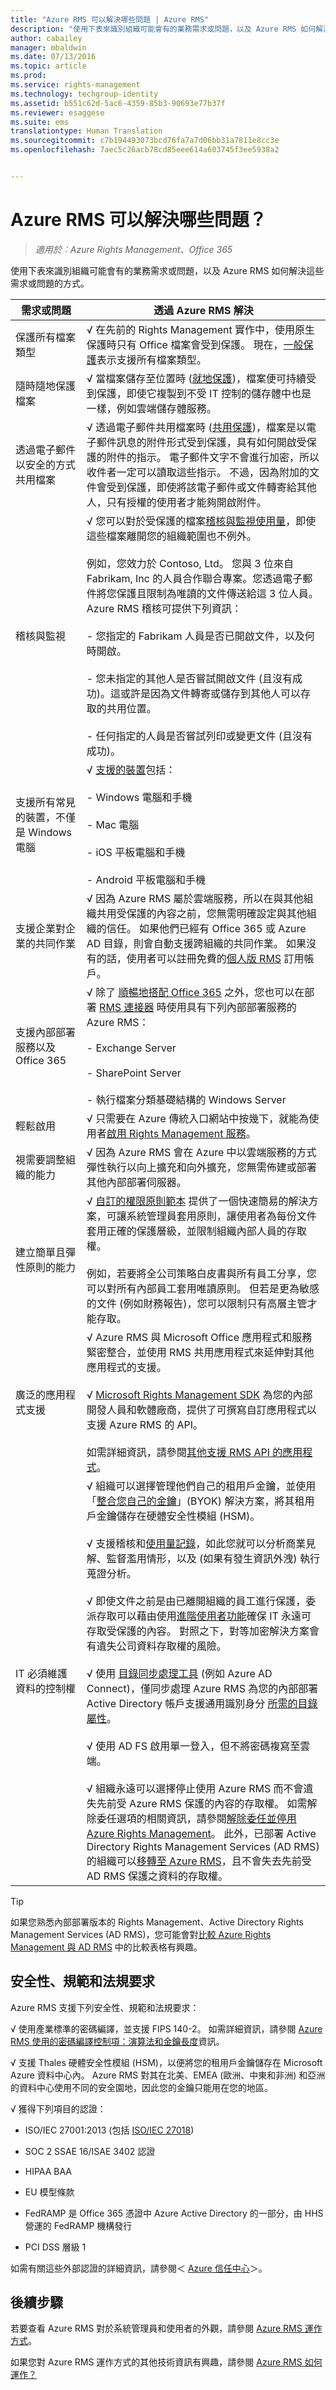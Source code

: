 ```yaml
---
title: "Azure RMS 可以解決哪些問題 | Azure RMS"
description: "使用下表來識別組織可能會有的業務需求或問題，以及 Azure RMS 如何解決這些需求或問題的方式。"
author: cabailey
manager: mbaldwin
ms.date: 07/13/2016
ms.topic: article
ms.prod: 
ms.service: rights-management
ms.technology: techgroup-identity
ms.assetid: b551c62d-5ac6-4359-85b3-90693e77b37f
ms.reviewer: esaggese
ms.suite: ems
translationtype: Human Translation
ms.sourcegitcommit: c7b194493073bcd76fa7a7d06bb31a7811e8cc3e
ms.openlocfilehash: 7aec5c26acb78cd85eee614a603745f3ee5938a2


---
```



# Azure RMS 可以解決哪些問題？

>*適用於︰Azure Rights Management、Office 365*

使用下表來識別組織可能會有的業務需求或問題，以及 Azure RMS 如何解決這些需求或問題的方式。

|需求或問題|透過 Azure RMS 解決|
|--------------------------|-----------------------|
|保護所有檔案類型|√ 在先前的 Rights Management 實作中，使用原生保護時只有 Office 檔案會受到保護。 現在，[一般保護](../rms-client/sharing-app-dialog-box.md#what-s-the-difference-between-generic-protection-and-built-in-native-protection)表示支援所有檔案類型。|
|隨時隨地保護檔案|√ 當檔案儲存至位置時 ([就地保護](../rms-client/sharing-app-protect-in-place.md))，檔案便可持續受到保護，即使它複製到不受 IT 控制的儲存體中也是一樣，例如雲端儲存體服務。|
|透過電子郵件以安全的方式共用檔案|√ 透過電子郵件共用檔案時 ([共用保護](../rms-client/sharing-app-protect-by-email.md))，檔案是以電子郵件訊息的附件形式受到保護，具有如何開啟受保護的附件的指示。 電子郵件文字不會進行加密，所以收件者一定可以讀取這些指示。 不過，因為附加的文件會受到保護，即使將該電子郵件或文件轉寄給其他人，只有授權的使用者才能夠開啟附件。|
|稽核與監視|√ 您可以對於受保護的檔案[稽核與監視使用量](../deploy-use/log-analyze-usage.md)，即使這些檔案離開您的組織範圍也不例外。<br /><br />例如，您效力於 Contoso, Ltd。 您與 3 位來自 Fabrikam, Inc 的人員合作聯合專案。您透過電子郵件將您保護且限制為唯讀的文件傳送給這 3 位人員。 Azure RMS 稽核可提供下列資訊：<br /><br />- 您指定的 Fabrikam 人員是否已開啟文件，以及何時開啟。<br /><br />- 您未指定的其他人是否嘗試開啟文件 (且沒有成功)。這或許是因為文件轉寄或儲存到其他人可以存取的共用位置。<br /><br />- 任何指定的人員是否嘗試列印或變更文件 (且沒有成功)。|
|支援所有常見的裝置，不僅是 Windows 電腦|√ [支援的裝置](../get-started/requirements-client-devices.md)包括：<br /><br />- Windows 電腦和手機<br /><br />- Mac 電腦<br /><br />- iOS 平板電腦和手機<br /><br />- Android 平板電腦和手機|
|支援企業對企業的共同作業|√ 因為 Azure RMS 屬於雲端服務，所以在與其他組織共用受保護的內容之前，您無需明確設定與其他組織的信任。 如果他們已經有 Office 365 或 Azure AD 目錄，則會自動支援跨組織的共同作業。 如果沒有的話，使用者可以註冊免費的[個人版 RMS](rms-for-individuals.md) 訂用帳戶。|
|支援內部部署服務以及 Office 365|√  除了 [順暢地搭配 Office 365](office-apps-services-support.md) 之外，您也可以在部署 [RMS 連接器](../deploy-use/deploy-rms-connector.md) 時使用具有下列內部部署服務的 Azure RMS：<br /><br />- Exchange Server<br /><br />- SharePoint Server<br /><br />- 執行檔案分類基礎結構的 Windows Server|
|輕鬆啟用|√ 只需要在 Azure 傳統入口網站中按幾下，就能為使用者[啟用 Rights Management 服務](../deploy-use/activate-service.md)。|
|視需要調整組織的能力|√ 因為 Azure RMS 會在 Azure 中以雲端服務的方式彈性執行以向上擴充和向外擴充，您無需佈建或部署其他內部部署伺服器。|
|建立簡單且彈性原則的能力|√ [自訂的權限原則範本](../deploy-use/configure-custom-templates.md) 提供了一個快速簡易的解決方案，可讓系統管理員套用原則，讓使用者為每份文件套用正確的保護層級，並限制組織內部人員的存取權。<br /><br />例如，若要將全公司策略白皮書與所有員工分享，您可以對所有內部員工套用唯讀原則。 但若是更為敏感的文件 (例如財務報告)，您可以限制只有高層主管才能存取。|
|廣泛的應用程式支援|√ Azure RMS 與 Microsoft Office 應用程式和服務緊密整合，並使用 RMS 共用應用程式來延伸對其他應用程式的支援。<br /><br />√ [Microsoft Rights Management SDK](../develop/developers-guide.md#software-development-kits) 為您的內部開發人員和軟體廠商，提供了可撰寫自訂應用程式以支援 Azure RMS 的 API。<br /><br />如需詳細資訊，請參閱[其他支援 RMS API 的應用程式](api-support.md)。|
|IT 必須維護資料的控制權|√ 組織可以選擇管理他們自己的租用戶金鑰，並使用「[整合您自己的金鑰](../plan-design/plan-implement-tenant-key.md)」(BYOK) 解決方案，將其租用戶金鑰儲存在硬體安全性模組 (HSM)。<br /><br />√ 支援稽核和[使用量記錄](../deploy-use/log-analyze-usage.md)，如此您就可以分析商業見解、監督濫用情形，以及 (如果有發生資訊外洩) 執行蒐證分析。<br /><br />√ 即使文件之前是由已離開組織的員工進行保護，委派存取可以藉由使用[進階使用者功能](../deploy-use/configure-super-users.md)確保 IT 永遠可存取受保護的內容。 對照之下，對等加密解決方案會有遺失公司資料存取權的風險。<br /><br />√ 使用 [目錄同步處理工具](/active-directory/active-directory-hybrid-identity-design-considerations-tools-comparison) (例如 Azure AD Connect)，僅同步處理 Azure RMS 為您的內部部署 Active Directory 帳戶支援通用識別身分 [所需的目錄屬性](/active-directory/active-directory-aadconnectsync-attributes-synchronized#azure-rms)。<br /><br />√ 使用 AD FS 啟用單一登入，但不將密碼複寫至雲端。<br /><br />√ 組織永遠可以選擇停止使用 Azure RMS 而不會遺失先前受 Azure RMS 保護的內容的存取權。 如需解除委任選項的相關資訊，請參閱[解除委任並停用 Azure Rights Management](../deploy-use/decommission-deactivate.md)。 此外，已部署 Active Directory Rights Management Services (AD RMS) 的組織可以[移轉至 Azure RMS](../plan-design/migrate-from-ad-rms-to-azure-rms.md)，且不會失去先前受 AD RMS 保護之資料的存取權。|
> [!TIP]
> 如果您熟悉內部部署版本的 Rights Management、Active Directory Rights Management Services (AD RMS)，您可能會對[比較 Azure Rights Management 與 AD RMS](compare-azure-rms-ad-rms.md) 中的比較表格有興趣。

## 安全性、規範和法規要求
Azure RMS 支援下列安全性、規範和法規要求：

√ 使用產業標準的密碼編譯，並支援 FIPS 140-2。 如需詳細資訊，請參閱 [Azure RMS 使用的密碼編譯控制項：演算法和金鑰長度](how-does-it-work.md#cryptographic-controls-used-by-azure-rms-algorithms-and-key-lengths)資訊。

√ 支援 Thales 硬體安全性模組 (HSM)，以便將您的租用戶金鑰儲存在 Microsoft Azure 資料中心內。 Azure RMS 對其在北美、EMEA (歐洲、中東和非洲) 和亞洲的資料中心使用不同的安全園地，因此您的金鑰只能用在您的地區。

√ 獲得下列項目的認證：

-   ISO/IEC 27001:2013 (包括 [ISO/IEC 27018](http://azure.microsoft.com/blog/2015/02/16/azure-first-cloud-computing-platform-to-conform-to-isoiec-27018-only-international-set-of-privacy-controls-in-the-cloud/))

-   SOC 2 SSAE 16/ISAE 3402 認證

-   HIPAA BAA

-   EU 模型條款

-   FedRAMP 是 Office 365 憑證中 Azure Active Directory 的一部分，由 HHS 營運的 FedRAMP 機構發行

-   PCI DSS 層級 1

如需有關這些外部認證的詳細資訊，請參閱＜ [Azure 信任中心](http://azure.microsoft.com/support/trust-center/compliance/)＞。

## 後續步驟

若要查看 Azure RMS 對於系統管理員和使用者的外觀，請參閱 [Azure RMS 運作方式](what-admins-users-see.md)。

如果您對 Azure RMS 運作方式的其他技術資訊有興趣，請參閱 [Azure RMS 如何運作？](how-does-it-work.md) 


<!--HONumber=Aug16_HO4-->


